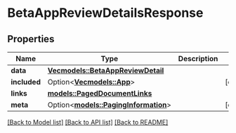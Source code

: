 # BetaAppReviewDetailsResponse

## Properties

Name | Type | Description | Notes
------------ | ------------- | ------------- | -------------
**data** | [**Vec<models::BetaAppReviewDetail>**](BetaAppReviewDetail.md) |  | 
**included** | Option<[**Vec<models::App>**](App.md)> |  | [optional]
**links** | [**models::PagedDocumentLinks**](PagedDocumentLinks.md) |  | 
**meta** | Option<[**models::PagingInformation**](PagingInformation.md)> |  | [optional]

[[Back to Model list]](../README.md#documentation-for-models) [[Back to API list]](../README.md#documentation-for-api-endpoints) [[Back to README]](../README.md)



